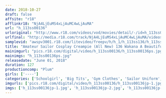 ```yaml
---
date: 2018-10-27
draft: false
affsite: "r18"
afflinkr18: "NjA4LjEuMS4xLjAuMC4wLjAuMA"
url: "h_113ss00136"
urloriginal: "http://www.r18.com/videos/vod/movies/detail/-/id=h_113ss00136"
urlfinal: "http://media.r18.com/track/NjA4LjEuMS4xLjAuMC4wLjAuMA/videos/vod/movies/detail/-/id=h_113ss00136"
samplevid: "awspv3001.r18.com/litevideo/freepv/h/h_1/h_113ss136/h_113ss136_dmb_w.mp4"
title: "Amateur Sailor Cosplay Creampie (All New) 136 Wakana A Beautiful Girl In A Sailor Uniform x 95cm G Cup Titties x Creampie Raw Footage!!"
mainimgurl: "pics.r18.com/digital/video/h_113ss00136/h_113ss00136ps.jpg"
mainimgs: "h_113ss00136ps.jpg"
releasedate: "June 01, 2018"
duration: 127
productioncomp: "Plum"
girls: ['----']
categories: ['Schoolgirl', 'Big Tits', 'Gym Clothes', 'Sailor Uniform', 'Amateur', 'Creampie', 'Urination', 'Hi-Def']
imgurls: ['pics.r18.com/digital/video/h_113ss00136/h_113ss00136jp-1.jpg', 'pics.r18.com/digital/video/h_113ss00136/h_113ss00136jp-2.jpg', 'pics.r18.com/digital/video/h_113ss00136/h_113ss00136jp-3.jpg', 'pics.r18.com/digital/video/h_113ss00136/h_113ss00136jp-4.jpg', 'pics.r18.com/digital/video/h_113ss00136/h_113ss00136jp-5.jpg', 'pics.r18.com/digital/video/h_113ss00136/h_113ss00136jp-6.jpg', 'pics.r18.com/digital/video/h_113ss00136/h_113ss00136jp-7.jpg', 'pics.r18.com/digital/video/h_113ss00136/h_113ss00136jp-8.jpg', 'pics.r18.com/digital/video/h_113ss00136/h_113ss00136jp-9.jpg', 'pics.r18.com/digital/video/h_113ss00136/h_113ss00136jp-10.jpg', 'pics.r18.com/digital/video/h_113ss00136/h_113ss00136jp-11.jpg', 'pics.r18.com/digital/video/h_113ss00136/h_113ss00136jp-12.jpg', 'pics.r18.com/digital/video/h_113ss00136/h_113ss00136jp-13.jpg', 'pics.r18.com/digital/video/h_113ss00136/h_113ss00136jp-14.jpg', 'pics.r18.com/digital/video/h_113ss00136/h_113ss00136jp-15.jpg', 'pics.r18.com/digital/video/h_113ss00136/h_113ss00136jp-16.jpg', 'pics.r18.com/digital/video/h_113ss00136/h_113ss00136jp-17.jpg', 'pics.r18.com/digital/video/h_113ss00136/h_113ss00136jp-18.jpg', 'pics.r18.com/digital/video/h_113ss00136/h_113ss00136jp-19.jpg', 'pics.r18.com/digital/video/h_113ss00136/h_113ss00136jp-20.jpg']
imgs: ['h_113ss00136jp-1.jpg', 'h_113ss00136jp-2.jpg', 'h_113ss00136jp-3.jpg', 'h_113ss00136jp-4.jpg', 'h_113ss00136jp-5.jpg', 'h_113ss00136jp-6.jpg', 'h_113ss00136jp-7.jpg', 'h_113ss00136jp-8.jpg', 'h_113ss00136jp-9.jpg', 'h_113ss00136jp-10.jpg', 'h_113ss00136jp-11.jpg', 'h_113ss00136jp-12.jpg', 'h_113ss00136jp-13.jpg', 'h_113ss00136jp-14.jpg', 'h_113ss00136jp-15.jpg', 'h_113ss00136jp-16.jpg', 'h_113ss00136jp-17.jpg', 'h_113ss00136jp-18.jpg', 'h_113ss00136jp-19.jpg', 'h_113ss00136jp-20.jpg']
---
```

